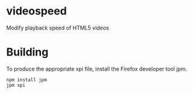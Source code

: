 # videospeed
Modify playback speed of HTML5 videos

# Building

To produce the appropriate xpi file, install the Firefox developer tool jpm.

```
npm install jpm
jpm xpi
```
